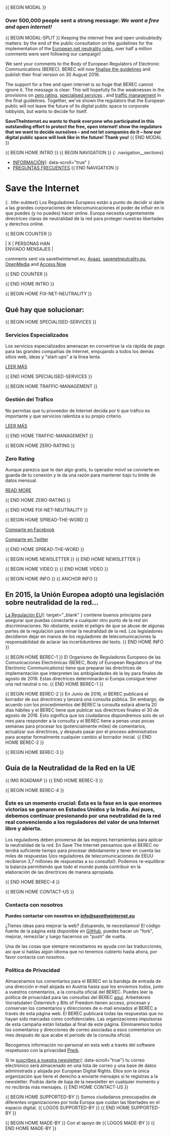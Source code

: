 {{ BEGIN MODAL }}
### Over 500,000 people sent a strong message: *We want a free and open internet!*
{{ BEGIN MODAL-SPLIT }}
Keeping the internet free and open undoubtedly matters: by the end of the public consultation on the guidelines for the implementation of the [European net neutrality rules](https://edri.org/time-to-save-the-internet/), over half a million comments were sent following our campaign!
 
We sent your comments to the Body of European Regulators of Electronic Communications (BEREC). BEREC will now [finalise the guidelines](https://edri.org/net-neutrality-european-parliament-decided-not-to-decide/) and publish their final version on 30 August 2016.
 
The support for a free and open internet is so huge that BEREC cannot ignore it. The message is clear: This will hopefully fix the weaknesses in the provisions on [zero rating](https://edri.org/zero-rating-why-dangerous-for-our-rights-freedoms), [specialised services](https://edri.org/specialised-services-make-break-issue-open-internet/) , and [traffic management](https://edri.org/traffic-management-where-risks-online-discrimination/) in the final guidelines. Together, we've shown the regulators that the European public will not leave the future of its digital public space to corporate lobbyists, but wants to decide for itself. 

**SaveTheInternet.eu wants to thank everyone who participated in this outstanding effort to protect the free, open internet!  show the regulators that we want to decide ourselves – and not let companies do it – how our digital public space will look like in the future! Thank you!**
{{ END MODAL }}

{{ BEGIN HOME INTRO }}
{{ BEGIN NAVIGATION }}
{: .navigation__sections}
- [INFORMACIÓN](#info){: data-scroll="true" }
- [PREGUNTAS FRECUENTES](faq)
{{ END NAVIGATION }}

# Save the Internet

{: .title-subtext}
Los Reguladores Europeos están a punto de decidir si darle a las grandes corporaciones de telecomunicaciones el poder
de influir en lo que puedes (y no puedes) hacer online. Europa necesita urgentemente directrices claras de neutralidad de la red
para proteger nuestras libertades y derechos online.

{{ BEGIN COUNTER }}

| X | PERSONAS HAN <br> ENVIADO MENSAJES |

comments sent via savetheinternet.eu, [Avaaz](https://secure.avaaz.org/en/save_the_internet_eu_loc_2016/), [savenetneutrality.eu](https://actionnetwork.org/petitions/save-eu-net-neutrality), [OpenMedia](https://act.openmedia.org/TollBooth/) and [Access Now](https://act.accessnow.org/ea-action/action?ea.client.id=1921&ea.campaign.id=51950)

{{ END COUNTER }}

{{ END HOME INTRO }}

{{ BEGIN HOME FIX-NET-NEUTRALITY }}

## Qué hay que solucionar:

{{ BEGIN HOME SPECIALISED-SERVICES }}

### Servicios Especializados

Los servicios especializados amenazan en convertirse la vía rápida de pago para las grandes compañías de Internet, empujando a todos los demás sitios web, ideas y "start-ups" a la línea lenta.

[LEER MÁS](faq/#que-son-los-servicios-especializados)


{{ END HOME SPECIALISED-SERVICES }}

{{ BEGIN HOME TRAFFIC-MANAGEMENT }}

### Gestión del Tráfico

No permitas que tu proveedor de Internet decida por ti que tráfico es importante y que servicios ralentiza a su propio criterio.

[LEER MÁS](faq/#que-es-la-gestion-del-trafico)

{{ END HOME TRAFFIC-MANAGEMENT }}

{{ BEGIN HOME ZERO-RATING }}

### Zero Rating

Aunque parezca que te dan algo gratis, tu operador móvil se convierte en guarda de tu conexión y le da una razón para mantener bajo tu límite de datos mensual.

[READ MORE](faq/#que-es-el-zero-rating)

{{ END HOME ZERO-RATING }}

{{ END HOME FIX-NET-NEUTRALITY }}

{{ BEGIN HOME SPREAD-THE-WORD }}

[Comparte en Facebook](http://www.facebook.com/sharer.php?u=https://savetheinternet.eu/es/)

[Comparte en Twitter](https://twitter.com/intent/tweet?text=Ayuda%20a%20salvar%20internet.%20Pídele%20a%20tu%20regulador%20que%20proteja%20la%20neutralidad%20de%20la%20red%20http%3A%2F%2Fwww.savetheinternet.eu%2Fes%2F%20%23SaveTheInternet%20%23NetNeutrality)

{{ END HOME SPREAD-THE-WORD }}

{{ BEGIN HOME NEWSLETTER }}
{{ END HOME NEWSLETTER }}

{{ BEGIN HOME VIDEO }}
{{ END HOME VIDEO }}

{{ BEGIN HOME INFO }}
{{ ANCHOR INFO }}
## En 2015, la Unión Europea adoptó una legislación sobre neutralidad de la red...

[La Regulación EU](http://eur-lex.europa.eu/legal-content/ES/TXT/?uri=CELEX:32015R2120){: target="_blank" } contiene buenos principios para asegurar que puedas conectarte a cualquier otro punto de la red sin discriminaciones. No obstante, existe el peligro de que se abuse de algunas partes de la regulación para minar la neutralidad de la red. Los legisladores decidieron dejar en manos de los reguladores de telecomunicaciones la responsabilidad de aclarar las incertidumbres del texto.
{{ END HOME INFO }}


{{ BEGIN HOME BEREC-1 }}
El Organismo de Reguladores Europeos de las Comunicaciones Electrónicas (BEREC, Body of European Regulators of the Electronic Communications) tiene que preparar las directrices de implementación que interpreten las ambigüedades de la ley para finales de agosto de 2016. Estas directrices determinarán si Europa consigue tener una red neutral o no.
{{ END HOME BEREC-1 }}

{{ BEGIN HOME BEREC-2 }}
En Junio de 2016, el BEREC publicará el borrador de sus directrices y lanzará una consulta pública. Sin embargo, de acuerdo con los procedimientos del BEREC la consulta estará abierta 20 días hábiles y el BEREC tiene que publicar sus directrices finales el 30 de agosto de 2016. Esto significa que los ciudadanos dispondremos solo de un mes para responder a la consulta y el BEREC tiene a penas unas pocas semanas para procesar los (potencialmente miles) de comentarios, actualizar sus directrices, y después pasar por el proceso administrativo para aceptar formalmente cualquier cambio al borrador inicial.
{{ END HOME BEREC-2 }}

{{ BEGIN HOME BEREC-3 }}
## Guía de la Neutralidad de la Red en la UE
{{ IMG ROADMAP }}
{{ END HOME BEREC-3 }}

{{ BEGIN HOME BEREC-4 }}
### __Éste es un momento crucial: Ésta es la fase en la que enormes victorias se ganaron en Estados Unidos y la India. Así pues, debemos continuar presionando por una neutralidad de la red real convenciendo a los reguladores del valor de una Internet libre y abierta.__

Los reguladores deben proveerse de las mejores herramientas para aplicar la neutralidad de la red. En Save The Internet pensamos que el BEREC no tendrá suficiente tiempo para procesar debidamente y tener en cuenta las miles de respuestas (¡los reguladores de telecomunicaciones de EEUU recibieron 3,7 millones de respuestas a su consulta!). Podemos re-equilibrar la balanza permitiendo que todo el mundo pueda contribuir en la elaboración de las directrices de manera apropiada.

{{ END HOME BEREC-4 }}

{{ BEGIN HOME CONTACT-US }}
### Contacta con nosotros

__Puedes contactar con nosotros en [info@savetheinternet.eu](mailto:info@savetheinternet.eu)__

¿Tienes ideas para mejorar la web? ¡Estupendo, te necesitamos! El código fuente de la página está disponible en [GitHub](https://github.com/Netzfreiheit/STI-UI), puedes hacer un "fork", mejorar, remezclar y luego hacernos un "push" de vuelta.

Una de las cosas que siempre necesitamos es ayuda con las traducciones, así que si hablas algún idioma que no tenemos cubierto hasta ahora, por favor contacta con nosotros.

### Política de Privacidad

Almacenamos tus comentarios para el BEREC en la bandeja de entrada de una dirección e-mail alojada en Austria hasta que los enviemos todos, junto a vuestros comentarios, a la consulta oficial del BEREC. Puedes leer la política de privacidad para las consultas del BEREC [aquí](http://berec.europa.eu/eng/document_register/subject_matter/berec_office/download/0/4615-privacy-statement-berec-office-policy-do_0.pdf). Arbeitskreis Vorratsdaten Österreich y Bits of Freedom tienen acceso, procesan y conservan los comentarios y direcciones de e-mail enviados al BEREC a través de esta página web. El BEREC publicará todas las respuestas que no hayan sido marcadas como confidenciales. Las organizaciones impulsoras de esta campaña están listadas al final de este página. Eliminaremos todos los comentarios y direcciones de correo asociadas a esos comentarios un mes después de que acabe el periodo de la consulta oficial.

Recogemos información no-personal en esta web a través del software respetuoso con la privacidad [Piwik](https://piwik.org/).

Si te [suscribes a nuestra newsletter](#subscribe-to-newsletter){: data-scroll="true"} tu correo electrónico será almacenado en una lista de correo y una base de datos administrada y alojada por European Digital Rights. Ellos son la única organización que tiene el derecho a enviarte mensajes si te registras a la newsletter. Podrás darte de baja de la newsletter en cualquier momento y no recibirás más mensajes.
{{ END HOME CONTACT-US }}

{{ BEGIN HOME SUPPORTED-BY }}
Somos ciudadanos preocupados de diferentes organizaciones por toda Europa que cuidan las libertades en el espacio digital.
{{ LOGOS SUPPORTED-BY }}
{{ END HOME SUPPORTED-BY }}

{{ BEGIN HOME MADE-BY }}
Con el apoyo de
{{ LOGOS MADE-BY }}
{{ END HOME MADE-BY }}

